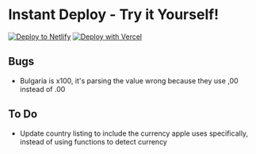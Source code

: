# Instant Deploy - Try it Yourself!
[![Deploy to Netlify](https://www.netlify.com/img/deploy/button.svg)](https://app.netlify.com/start/deploy?repository=https://github.com/xiliourt/Apple-Appstore-Regional-Pricing-Scraper/)
[![Deploy with Vercel](https://vercel.com/button)](https://vercel.com/new/clone?repository-url=https://github.com/xiliourt/Apple-Appstore-Regional-Pricing-Scraper/)

## Bugs
- Bulgaria is x100, it's parsing the value wrong because they use ,00 instead of .00

## To Do
- Update country listing to include the currency apple uses specifically, instead of using functions to detect currency
